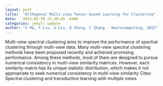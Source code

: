 ```yaml
---
layout: post
title:  "Orthogonal Multi-view Tensor-based Learning for Clustering"
date:   2022-05-30 22:20:45 -0400
categories: jekyll update
author: "S Ma, Y Liu, G Liu, Q Zheng, C Zhang - Neurocomputing, 2022"
---
```

Multi-view spectral clustering aims to improve the performance of spectral clustering through multi-view data. Many multi-view spectral clustering methods have been proposed recently and achieved promising performance. Among these methods, most of them are designed to pursue numerical consistency in multi-view similarity matrices. However, each similarity matrix has its unique statistic distribution, which makes it not appropriate to seek numerical consistency in multi-view similarity  Cites: Spectral clustering and transductive learning with multiple views